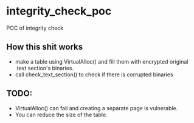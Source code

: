 # integrity_check_poc
POC of integrity check

## How this shit works
* make a table using VirtualAlloc() and fill them with encrypted original .text section's binaries.
* call check_text_section() to check if there is corrupted binaries

## TODO:
* VirtualAlloc() can fail and creating a separate page is vulnerable.
* You can reduce the size of the table.
